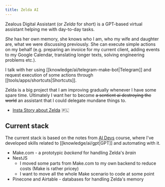```yaml
---
title: Zelda AI
---
```


Zealous Digital Assistant (or _Zelda_ for short) is a GPT-based virtual assistant helping me with day-to-day tasks.

_She_ has her own memory, she knows who I am, who my wife and daughter are, what we were discussing previously. She can execute simple actions on my behalf (e.g. preparing an invoice for my current client, adding events to my Google Calendar, translating longer texts, solving engineering problems etc.).

I talk with her using [[knowledge/ai/telegram-make-bot|Telegram]] and request execution of some actions through [[tools/apps/shortcuts|Shortcuts]].

Zelda is a big project that I am improving gradually whenever I have some spare time. Ultimately I want her to become ~~a sentient ai destroying the world~~ an assistant that I could delegate mundane things to.

- [Insta Story about Zelda](https://www.instagram.com/stories/highlights/17983815089298620/) 🇵🇱

## Current stack

The current stack is based on the notes from [AI Devs](https://aidevs.pl) course, where I've developed skills related to [[knowledge/ai/gpt|GPT]] and automating with it.

- Make.com - a prototypic _backend_ for handling Zelda's _brain_
- NestJS
  - I moved some parts from Make.com to my own backend to reduce costs (Make is rather pricey)
  - I want to move all the whole Make scenario to code at some point
- Pinecone and Airtable - databases for handling Zelda's memory
